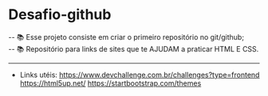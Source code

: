 # Desafio-github

-- 📚 Esse projeto consiste em criar o primeiro repositório no git/github;<br>
-- 📚 Repositório para links de sites que te AJUDAM a praticar HTML E CSS.
<hr>


* Links utéis:
https://www.devchallenge.com.br/challenges?type=frontend
https://html5up.net/
https://startbootstrap.com/themes
